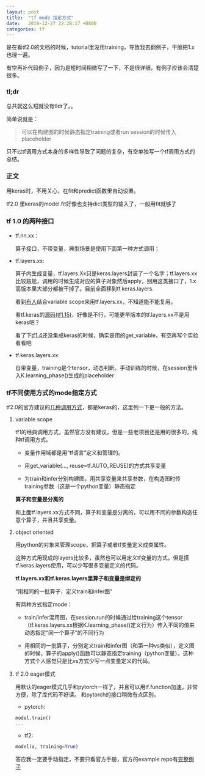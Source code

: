 ```yaml
---
layout: post
title:  "tf mode 指定方式"
date:   2019-12-27 22:28:17 +0800
categories: tf
---
```


是在看tf2.0的文档的时候，tutorial里没用training，导致我去翻例子，干脆把1.x也理一遍。

有空再补代码例子，因为是短时间稍微写了一下，不是很详细，有例子应该会清楚很多。

### tl;dr

总共就这么短就没有tldr了。。

简单说就是：

> 可以在构建图的时候静态指定training或者run session的时候传入placeholder

只不过tf调用方式本身的多样性导致了问题的复杂，有空单独写一个tf调用方式的总结。

### 正文

用keras时，不用关心，在fit和predict函数里自动设置。

tf2.0 里keras的model.fit好像也支持dict类型的输入了，一般用fit就够了

### tf 1.0 的两种接口

- tf.nn.xx：

    算子接口，不带变量，典型场景是使用下面第一种方式调用；

- tf.layers.xx:

    算子内生成变量，tf.layers.Xx只是keras.layers封装了一个名字；tf.layers.xx比较尴尬，调用的时候生成对应的算子对象然后apply，别用这类接口了，1.x高版本里大部分都被干掉了。目前全面移到tf.keras.layers.

    看到[有人][tf1-example]结合variable scope来用tf.layers.xx，不知道能不能复用。

    看tf.keras的[源码(tf1.15)][tf1.15-make-variable]，好像是不行，可能更早版本的tf.layers.xx不是用keras吧？

    看了下[tf1.4][tf1.4-source]还没集成keras的时候，确实是用的get_variable，有空再写个实验看看吧

- tf.keras.layers.xx:

    自带变量，training是个tensor，动态判断。手动训练的时候，在session里传入K.learning_phase()生成的placeholder


### tf不同使用方式的mode指定方式

tf2.0的官方建议的[几种调用方式][tf2.0-guide]，都是keras的，这里列一下更一般的方法。

1. variable scope

    tf1的经典调用方式，虽然官方没有建议，但是一些老项目还是用的很多的，纯种tf调用方式。

    - 变量作用域都是用“tf语言”定义和管理的。

    - 用get_variable(..., reuse=tf.AUTO_REUSE)的方式共享变量

    - 为train和infer分别构建图，用共享变量来共享参数，在构造图时传training参数（这是一个python变量）静态指定

    **算子和变量是分离的**

    和上面tf.layers.xx方式不同，算子和变量是分离的，可以用不同的参数构造任意个算子，并且共享变量。

2. object oriented

    用python的对象来管理scope，把算子或者tf变量定义成类属性。

    这种方式用现成的layers比较多，虽然也可以用定义tf变量的方式，但是搭tf.keras.layers使用，可以少写很多变量定义的代码。

    **tf.layers.xx和tf.keras.layers里算子和变量是绑定的**

    “用相同的一批算子，定义train和infer图”

    有两种方式指定mode：

    - train/infer混用图，在session.run的时候通过给training这个tensor（tf.keras.layers.xx根据K.learning_phase()定义行为）传入不同的值来动态指定“同一个算子”的不同行为

    - 用相同的一批算子，分别定义train和infer图（和第一种vs类似），定义图的时候，算子的apply()函数可以静态指定training（python变量）。这种方式个人感觉只是比vs方式少写一点变量定义的代码。

3. tf 2.0 eager模式

    用默认的eager模式几乎和pytorch一样了，并且可以用tf.function加速，非常方便，除了库代码不好读。
    和pytorch的接口稍微有点区别，

    - pytorch:
    ```python
    model.train()
    ...
    ```
    - tf2:
    ```python
    model(x, training=True)
    ```

    答应我一定要手动指定，不要只看官方手册，官方的example repo有[完整例子][tf2-example]

[tf1-example]: https://github.com/aymericdamien/TensorFlow-Examples/blob/master/examples/3_NeuralNetworks/convolutional_network.py
[tf2-example]: https://github.com/tensorflow/examples/blob/master/tensorflow_examples/models/dcgan/dcgan.py
[tf1.4-source]: https://github.com/tensorflow/tensorflow/blob/r1.4/tensorflow/python/layers/base.py#L453
[tf1.15-make-variable]: https://github.com/tensorflow/tensorflow/blob/r1.15/tensorflow/python/keras/engine/base_layer_utils.py#L63
[tf2.0-guide]: https://medium.com/tensorflow/standardizing-on-keras-guidance-on-high-level-apis-in-tensorflow-2-0-bad2b04c819a
